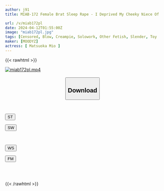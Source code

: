 ```yaml
---
author: j91
title: MIAB-172 Female Brat Sleep Rape - I Deprived My Cheeky Niece Of Her Consciousness With Sleeping Pills, Bullied Her Defenseless Clit, And Used A Creampie Piston To Develop Her Hairless Pussy Over The Course Of A Year - Mio Matsuoka.

url: /v/miab172pl
date: 2024-04-12T01:55:00Z
image: "miab172pl.jpg"
tags: [Censored, Blow, Creampie, Solowork, Other Fetish, Slender, Toy	]
maker: [MOODYZ]
actress: [ Matsuoka Mio ]
---
```



{{< rawhtml >}}

<div class="video" data-videoid="zVbrYAMzAYSYB7y">
    <a href="javascript:;">
        <img src="/v/miab172pl/miab172pl.jpg" width="WIDTH" height="HEIGHT" alt="miab172pl.mp4" loading="lazy">
    </a>
</div>

<script type="text/javascript" src="https://j91.asia/asset/on-demand-st.js"></script>

<br>
  <link rel="stylesheet" href="https://j91.asia/asset/bs5.css">
  
  <center>
  <button class="btn btn-primary" type="button" data-bs-toggle="collapse" data-bs-target=".multi-collapse" aria-expanded="false" aria-controls="multiCollapseExample1 multiCollapseExample2"><h2>Download</h2></button></center>
</p>
<div class="row">
  <div class="col">
    <div class="collapse multi-collapse" id="multiCollapseExample1">
      <div class="card card-body">
	      	      <br>
<div class="buttons">  
<p><a href="https://streamtape.to/v/zVbrYAMzAYSYB7y" target="_blank"><button class="btn-hover color-3"><i class="fa fa-download"></i> ST</button></a></p>
<p><a href="https://asnwish.com/hk7cf4b4jrw6" target="_blank"><button class="btn-hover color-2"><i class="fa fa-download"></i> SW</button></a></p></div>
    </div>
  </div>
</div>
  <div class="col">
    <div class="collapse multi-collapse" id="multiCollapseExample2">
      <div class="card card-body">
	      <br>
<div class="buttons">
<p><a href="https://wolfstream.tv/0s6ougms8577"><button class="btn-hover color-9"><i class="fa fa-download"></i> WS</button></a></p>
<p><a href="https://filemoon.sx/d/jlw95nfoqrg7"><button class="btn-hover color-8"><i class="fa fa-download"></i> FM</button></a></p></div>
<br><br>
      </div>
    </div>
  </div>
</div>

{{< /rawhtml >}}
